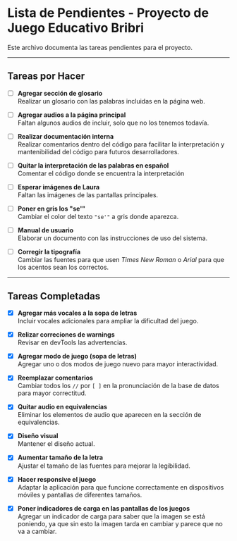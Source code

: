 # Lista de Pendientes - Proyecto de Juego Educativo Bribri

Este archivo documenta las tareas pendientes para el proyecto.

---

## Tareas por Hacer

- [ ] **Agregar sección de glosario**  
  Realizar un glosario con las palabras incluidas en la página web.

- [ ] **Agregar audios a la página principal**  
  Faltan algunos audios de incluir, solo que no los tenemos todavía.

- [ ] **Realizar documentación interna**  
  Realizar comentarios dentro del código para facilitar la interpretación y mantenibilidad del código para futuros desarrolladores.

- [ ] **Quitar  la interpretación de las palabras en español**  
  Comentar el código donde se encuentra la interpretación

- [ ] **Esperar imágenes de Laura**  
  Faltan las imágenes de las pantallas principales.

- [ ] **Poner en gris los "se'"**  
  Cambiar el color del texto `"se'"` a gris donde aparezca.

- [ ] **Manual de usuario**  
  Elaborar un documento con las instrucciones de uso del sistema.

- [ ] **Corregir la tipografía**  
  Cambiar las fuentes para que usen *Times New Roman* o *Arial* para que los acentos sean los correctos.

---

## Tareas Completadas

- [X] **Agregar más vocales a la sopa de letras**  
  Incluir vocales adicionales para ampliar la dificultad del juego.

- [X] **Relizar correciones de warnings**  
  Revisar en devTools las advertencias.

- [X] **Agregar modo de juego (sopa de letras)**  
  Agregar uno o dos modos de juego nuevo para mayor interactividad.

- [X] **Reemplazar comentarios**  
  Cambiar todos los `//` por `[ ]` en la pronunciación de la base de datos para mayor correctitud.

- [X] **Quitar audio en equivalencias**  
  Eliminar los elementos de audio que aparecen en la sección de equivalencias.

- [X] **Diseño visual**  
  Mantener el diseño actual.  

- [X] **Aumentar tamaño de la letra**  
  Ajustar el tamaño de las fuentes para mejorar la legibilidad.

- [X] **Hacer responsive el juego**  
  Adaptar la aplicación para que funcione correctamente en dispositivos móviles y pantallas de diferentes tamaños.

- [X] **Poner indicadores de carga en las pantallas de los juegos**  
  Agregar un indicador de carga para saber que la imagen se está poniendo, ya que sin esto la imagen tarda en cambiar y parece que no va a cambiar.
